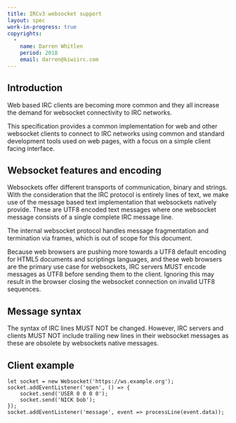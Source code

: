 ```yaml
---
title: IRCv3 websocket support
layout: spec
work-in-progress: true
copyrights:
  -
    name: Darren Whitlen
    period: 2018
    email: darren@kiwiirc.com
---
```


## Introduction

Web based IRC clients are becoming more common and they all increase the demand for websocket connectivity to IRC networks.

This specification provides a common implementation for web and other websocket clients to connect to IRC networks using common and standard development tools used on web pages, with a focus on a simple client facing interface.

## Websocket features and encoding

Websockets offer different transports of communication, binary and strings. With the consideration that the IRC protocol is entirely lines of text, we make use of the message based text implementation that websockets natively provide. These are UTF8 encoded text messages where one websocket message consists of a single complete IRC message line.

The internal websocket protocol handles message fragmentation and termination via frames, which is out of scope for this document.

Because web browsers are pushing more towards a UTF8 default encoding for HTML5 documents and scriptings languages, and these web browsers are the primary use case for websockets, IRC servers MUST encode messages as UTF8 before sending them to the client. Ignoring this may result in the browser closing the websocket connection on invalid UTF8 sequences.

## Message syntax

The syntax of IRC lines MUST NOT be changed. However, IRC servers and clients MUST NOT include trailing new lines in their websocket messages as these are obsolete by websockets native messages.

## Client example
~~~
let socket = new Websocket('https://ws.example.org');
socket.addEventListener('open', () => {
	socket.send('USER 0 0 0 0');
	socket.send('NICK bob');
});
socket.addEventListener('message', event => processLine(event.data));
~~~
